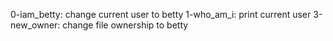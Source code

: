 0-iam_betty: change current user to betty
1-who_am_i: print current user
3-new_owner: change file ownership to betty
